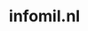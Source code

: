 ---
layout: post
title:  "infomil.nl"
internal_url:  "/dutchgov/infomil.nl.html"
subdomains_count: 11
all_subdomains_count: 19
urls_count: 11
ssl_rank: 0
http_rank: 81.181818181818
url_link: /data/infomil.nl/urls.txt
all_subdomains_link: /data/infomil.nl/all_subdomains.txt
subdomains_link: /data/infomil.nl/subdomains.txt
categories: dutchgov
---